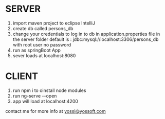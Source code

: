 SERVER
=======

1. import maven project to eclipse IntelliJ
2. create db called persons_db
3. change your credentials to log in to db in application.properties file in the server folder
default is :   jdbc:mysql://localhost:3306/persons_db
with root user no password
4. run as springBoot App
5. sever loads at localhost:8080


CLIENT
=======
1. run npm i to oinstall node modules
2. run ng-serve --open
3. app will load at localhost:4200


contact me for more info at yossi@yossoft.com